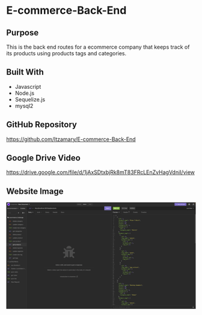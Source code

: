 # E-commerce-Back-End

## Purpose
This is the back end routes for a ecommerce company that keeps track of its products using products tags and categories.



## Built With
* Javascript
* Node.js
* Sequelize.js
* mysql2

## GitHub Repository
https://github.com/Itzamary/E-commerce-Back-End

## Google Drive Video
https://drive.google.com/file/d/1jAxSDtxbjRk8mT83FRcLEnZvHagVdniI/view


## Website Image
![](./images/ecommerceImage.png)